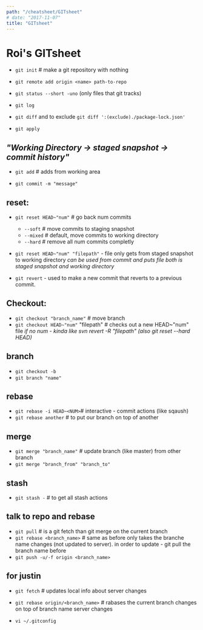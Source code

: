 ```yaml
---
path: "/cheatsheet/GITsheet"
# date: "2017-11-07"
title: "GITsheet"
---
```


Roi's GITsheet
==============

* `git init` # make a git repository with nothing
* `git remote add origin <name> path-to-repo`

* `git status --short -uno` (only files that git tracks)
* `git log` 
* `git diff` and to exclude `git diff ':(exclude)./package-lock.json'`
* `git apply`

## ***"Working Directory -> staged snapshot -> commit history"***

* `git add` # adds from working area

* `git commit -m "message"`

## reset:
* `git reset HEAD~"num"` # go back num commits
    * `--soft` # move commits to staging snapshot
    * `--mixed` # default, move commits to working directory
    * `--hard` # remove all num commits completly
* `git reset HEAD~"num" "filepath"` - file only gets from staged snapshot to working directory
*can be used from commit and puts file both is staged snapshot and working directory*

* `git revert` - used to make a new commit that reverts to a previous commit.

## Checkout:
* `git checkout "branch_name"` # move branch
* `git checkout HEAD~"num"` "filepath" # checks out a new HEAD~"num" file
*if no num - kinda like svn revert -R "filepath" (also git reset --hard HEAD)*

## branch
* `git checkout -b`
* `git branch "name"`

## rebase
* `git rebase -i HEAD~<NUM>`# interactive - commit actions (like sqaush)
* `git rebase another` # to put our branch on top of another

## merge
* `git merge "branch_name"` # update branch (like master) from other branch
* `git merge "branch_from" "branch_to"`

## stash
* `git stash -` # to get all stash actions

## talk to repo and rebase
* `git pull` # is a git fetch than git merge on the current branch
* `git rebase <branch_name>` # same as before only takes the branche name changes (not updated to server). in order to update - git pull the branch name before
* `git push -u/-f origin <branch_name>`

## for justin
* `git fetch` # updates local info about server changes
* `git rebase origin/<branch_name>` # rabases the current branch changes on top of branch name server changes

* `vi ~/.gitconfig`